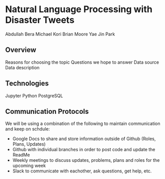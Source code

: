 # Natural Language Processing with Disaster Tweets
Abdullah Bera
Michael Kori
Brian Moore
Yae Jin Park

## Overview
Reasons for choosing the topic
Questions we hope to answer
Data source
Data description

## Technologies
Jupyter
Python
PostgreSQL

## Communication Protocols 

We will be using a combination of the following to maintain communication and keep on schdule:

* Google Docs to share and store information outside of Github (Roles, Plans, Updates) 
* Github with individual branches in order to post code and update the ReadMe
* Weekly meetings to discuss updates, problems, plans and roles for the upcoming week 
* Slack to communicate with eachother, ask questions, get help, etc. 
